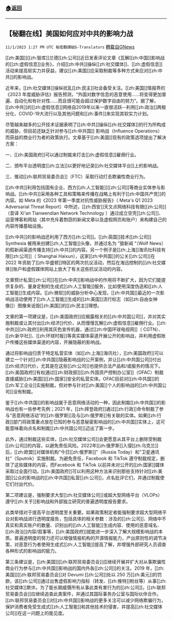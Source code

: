 ###  [:house:返回](README.md)
---


## 【秘翻在线】美国如何应对中共的影响力战
`11/1/2023 1:27 PM UTC 秘密翻譯組G-Translators` [轉載自GNews](https://gnews.org/articles/1908600)

[[zh:美国]][[zh:智库]]兰德[[zh:公司]]近日发表评论文章《瓦解[[zh:中国]]影响战的[[zh:虚假信息]]业务》，介绍[[zh:中共]]操纵[[zh:社交媒体]]、[[zh:虚假信息]]活动来提高软实力并获益，建议[[zh:美国]]应采取制裁等多种方式来应对[[zh:中共]]的影响战。


近年来，[[zh:社交媒体]]操纵扰乱[[zh:民主]]社会备受关注。[[zh:美国]]情报界的《2023 年度威胁评估》报告预测，“外国对数字信息的恶意使用......将变得更加普遍、自动化和有针对性......而且很可能会超过保护数字自由的努力”。据了解，[[zh:中共]]的[[zh:虚假信息]]网络自2019年以来一直很活跃--利用[[zh:政治]]两极分化、COVID-19大流行以及其他问题和[[zh:事件]]来实现其软实力计划。


尽管越来越多的公开技术证据表明了[[zh:中共]]操纵[[zh:社交媒体]]的行为所构成的威胁，但目前还缺乏针对参与[[zh:中共国]] 影响战（Influence Operations）而获益的商业行为者的政策执行。文章基于[[zh:美国]]现有的政策选项提出了解决方案：


一、[[zh:美国政府]]可以通过制裁来打击[[zh:虚假信息]]雇佣行业。

二、颁布平台透明度[[zh:立法]]以更好地记录[[zh:社交媒体平台]]上的影响战。

三、推动[[zh:联邦贸易委员会]]（FTC）采取行动打击欺骗性商业行为。

  

[[zh:中共]]利用包括国有企业、西方[[zh:人工智能]][[zh:公司]]等商业实体参与影响战。[[zh:中共]]采用各种工具和策略来传播在战略上有利于[[zh:中国共产党]]的内容。如 Meta 的《2023 年第一季度对抗性威胁报告》（ Meta's Q1 2023 Adversarial Threat Report）中所述，[[zh:西安]]天文点网络科技有限[[zh:公司]]（音译 Xi'an Tianwendian Network Technology ）通过成立空壳[[zh:公司]]、运营博客和网站（其中充斥着剽窃的新闻文章以及虚假网页和账户）来构建自己的内容传播基础设施。

  

[[zh:中共]]的影响战还利用了西方[[zh:公司]]。[[zh:英国]]技术[[zh:公司]] Synthesia 被用来创建[[zh:人工智能]]头像，并通过名为 ”狼新闻 “（Wolf News）的假新闻渠道传播支持[[zh:中共]]的内容。另一个例子是[[zh:上海]]海讯社科技有限[[zh:公司]]（ Shanghai Haixun），这家[[zh:中共国]]的公关[[zh:公司]]在 2022 年资助了[[zh:华盛顿]]特区的两次抗议活动，然后在海迅控制的[[zh:社交媒体]]账户和虚假媒体网站上放大了有关这些抗议活动的内容。

  

文章预计私营[[zh:公司]]在[[zh:中共]]影响战中的作用将不断扩大，因为它们能提供复杂的、量身定制的生成式[[zh:人工智能]]服务，比如使用深度伪造和[[zh:人工智能]]生成内容。[[zh:微软]]的威胁分析中心发现，[[zh:中共国]]最近的一次影响战活动使用了[[zh:人工智能]]生成的[[zh:美国]]流行标志（如[[zh:自由女神像]]）图像来诋毁[[zh:美国]]的[[zh:民主]]理想。

  

文章的第一项建议是，[[zh:美国政府]]应揭露相关的[[zh:中共国公司]]，并对其实施制裁或让其付出[[zh:经济]]代价，从而慢慢瓦解[[zh:虚假信息]]雇佣行业。[[zh:中共]][[zh:政府]]利用其灰色宣传机器，通过[[zh:中国环球电视网]]（ CGTN）、[[zh:新华社]]、[[zh:环球时报]]等真实媒体渠道开展公开的影响战，并利用虚假账户传播这些媒体渠道的内容，开展隐蔽的影响战。

  

通过将影响战归责于特定私营实体（如[[zh:上海]]海讯社），[[zh:美国政府]]可以建立一个针对[[zh:中共国]]隐蔽影响战的公开案例，并让[[zh:中共国公司]]付出[[zh:经济]]代价，尤其是在这些[[zh:公司]]也提供合法产品和/或服务的情况下。[[zh:美国政府]]有权通过[[zh:财政部]][[zh:外国资产控制办公室]]（OFAC）制裁直接威胁[[zh:美国]][[zh:国家]]安全的私营实体。OFAC目前对[[zh:中共国]]的[[zh:军工企业]]实施制裁，但对参与针对[[zh:美国]]个人的影响战的[[zh:中共国公司]]没有制裁。

  

鉴于[[zh:中共国]]的影响战属于恶意网络活动的一种，因此制裁[[zh:中共国]]的影响战也有一些参考先例；2021 年，[[zh:拜登政府]]通过[[zh:行政]]命令制裁了参与“恶意网络活动”的[[zh:俄罗斯]]及与[[zh:俄罗斯]]有关联的实体。如果[[zh:行政]]部门将政策重点放在已知的参与恶意秘密影响战的[[zh:中共国]]实体上，这可能意味着向点名和制裁[[zh:中共国公司]]迈出了第一步。

  

此外，通过制裁这些实体，[[zh:社交媒体公司]]会更愿意从其平台上删除受制裁[[zh:公司]]的内容，以避免责任风险。2022年[[zh:俄罗斯]]入侵[[zh:乌克兰]]后，[[zh:欧盟]]对媒体机构“今日[[zh:俄罗斯]]”（Russia Today）和“卫星通讯社”（Sputnik）实施制裁。为避免责任，Facebook 和 TikTok 遵守制裁规定，删除了这些媒体的内容，而Facebook 和 TikTok 以前并未对公开的[[zh:国家]]媒体采取过全面行动。[[zh:美国政府]]可以利用这种方法来识别那些支持针对[[zh:美国]]公众的影响战的[[zh:中共国]]私营[[zh:公司]]，点名批评它们，并通过制裁使它们付出代价。

  

第二项建议是，强制要求大型[[zh:社交媒体公司]]或超大型网络平台（VLOPs）遵守[[zh:关于]]影响战和外部独立研究的普遍透明度报告要求。

此类举措对于提高平台透明度至关重要。如果政策制定者能强制要求超大型网络平台对影响战进行透明度报告，包括具体的相关参数：涉及的[[zh:公司]]、网络中不真实和真实账户的数量、识别出的[[zh:人工智能]]生成内容、使用的恶意域名、[[zh:政治]]内容/叙事等，[[zh:美国政府]]就能进一步深入了解大规模影响战的本质。普遍透明度的努力还可以增强情报机构的开源情报能力，产出原则性的调节决策，对恶意行为者使用生成式[[zh:人工智能]]提高了解，并增强外部研究人员调查各种形式的影响战的能力。

  

第三条建议是，[[zh:美国]][[zh:联邦贸易委员会]]应继续开展并扩大对从事欺骗性商业行为参与[[zh:中共国]]影响战的国内外各[[zh:公司]]的关注。2019 年，[[zh:美国]][[zh:联邦贸易委员会]]对 Devumi [[zh:公司]]处以 250 万[[zh:美元]]的罚款，该[[zh:公司]]通过出售虚假影响力指标（转发、[[zh:推特]]粉丝等）从事[[zh:社交媒体]]欺诈。为了能长期威慑所有从事此类有害行为的[[zh:公司]]，[[zh:联邦贸易委员会]]应继续追查此类案件，并通过其国际事务办公室与国际伙伴合作。[[zh:联邦贸易委员会]]对[[zh:中共国]]影响战的更多关注可以减少网络欺骗行为，保护消费者免受生成式[[zh:人工智能]]和其他技术的侵害，并提高[[zh:社交媒体公司]]在这一问题上的能见度。
